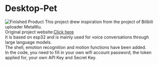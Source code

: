 # Desktop-Pet
![Finished Product](images/final.png)
This project drew inspiration from the project of Bilibili uploader MetaWu.  
Original project website:[Click here](https://github.com/MetaWu2077/Esp32_VoiceChat_LLMs)  
It is based on esp32 and is mainly used for voice conversations through large language models.  
The shell, emotion recognition and motion functions have been added.  
In the code, you need to fill in your own wifi account password, the token applied for, your own API Key and Secret Key.